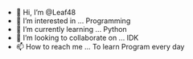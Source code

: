 - 👋 Hi, I’m @Leaf48
- 👀 I’m interested in ... Programming
- 🌱 I’m currently learning ... Python
- 💞️ I’m looking to collaborate on ... IDK
- 📫 How to reach me ... To learn Program every day

<!---
Leaf48/Leaf48 is a ✨ special ✨ repository because its `README.md` (this file) appears on your GitHub profile.
You can click the Preview link to take a look at your changes.
--->
